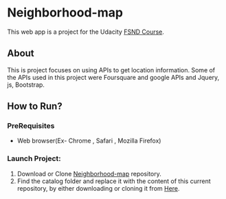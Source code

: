 # Neighborhood-map
This web app is a project for the Udacity [FSND Course](https://www.udacity.com/course/full-stack-web-developer-nanodegree--nd004).

## About
This is project focuses on using APIs to get location information. Some of the APIs used in this project were Foursquare and google APIs and Jquery, js, Bootstrap.

## How to Run?

### PreRequisites
  * Web browser(Ex- Chrome , Safari , Mozilla Firefox)
  
### Launch Project:
  1. Download or Clone [Neighborhood-map](https://github.com/david-singh/Neighborhood-map-/) repository.
  2. Find the catalog folder and replace it with the content of this current repository, by either downloading or cloning it from
  [Here](https://github.com/david-singh/item-catalog).

